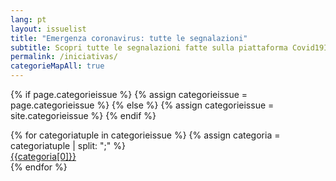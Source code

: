 ```yaml
---
lang: pt
layout: issuelist
title: "Emergenza coronavirus: tutte le segnalazioni"
subtitle: Scopri tutte le segnalazioni fatte sulla piattaforma Covid19Italia.Help
permalink: /iniciativas/
categorieMapAll: true
---
```


{% if page.categorieissue %}
{% assign categorieissue = page.categorieissue %}
{% else %}
{% assign categorieissue = site.categorieissue %}
{% endif %}

<div class="row mx-auto">
{% for categoriatuple in categorieissue %}
{% assign categoria = categoriatuple | split: ";" %}
  <div class="col-xs-12 col-sm-6 mb-15">
	  <a href="/{{categoria[0] | slugify}}" class="btn btn-success btn-block">{{categoria[0]}}</a>
	</div>
{% endfor %}
</div>


